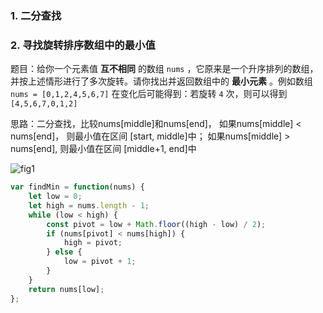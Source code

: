 ### 1.  二分查找

### 2. 寻找旋转排序数组中的最小值

题目：给你一个元素值 **互不相同** 的数组 `nums` ，它原来是一个升序排列的数组，并按上述情形进行了多次旋转。请你找出并返回数组中的 **最小元素** 。例如数组 `nums = [0,1,2,4,5,6,7]` 在变化后可能得到：若旋转 `4` 次，则可以得到 `[4,5,6,7,0,1,2]`

思路：二分查找，比较nums[middle]和nums[end]， 如果nums[middle] < nums[end]， 则最小值在区间 [start, middle]中； 如果nums[middle] > nums[end], 则最小值在区间 [middle+1, end]中

![fig1](https://picture-1305610595.cos.ap-guangzhou.myqcloud.com/202206041453198.png)

```js
var findMin = function(nums) {
    let low = 0;
    let high = nums.length - 1;
    while (low < high) {
        const pivot = low + Math.floor((high - low) / 2);
        if (nums[pivot] < nums[high]) {
            high = pivot;
        } else {
            low = pivot + 1;
        }
    }
    return nums[low];
};
```

